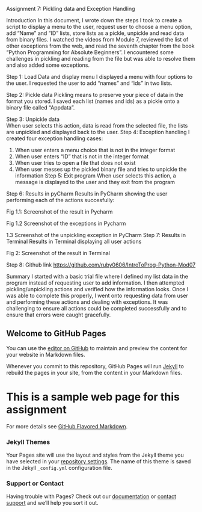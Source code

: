 Assignment 7: Pickling data and Exception Handling 

Introduction
In this document, I wrote down the steps I took to create a script to display a menu to the user, request user to choose a menu option, add “Name” and “ID” lists, store lists as a pickle, unpickle and read data from binary files. I watched the videos from Module 7, reviewed the list of other exceptions from the web, and read the seventh chapter from the book “Python Programming for Absolute Beginners”. I encountered some challenges in pickling and reading from the file but was able to resolve them and also added some exceptions.

Step 1: Load Data and display menu
I displayed a menu with four options to the user. I requested the user to add “names” and “ids” in two lists.

Step 2: Pickle data
Pickling means to preserve your piece of data in the format you stored. I saved each list (names and ids) as a pickle onto a binary file called “Appdata”. 

Step 3: Unpickle data	
When user selects this action, data is read from the selected file, the lists are unpickled and displayed back to the user.
Step 4: Exception handling
I created four exception handling cases: 
1.	When user enters a menu choice that is not in the integer format
2.	When user enters “ID” that is not in the integer format
3.	When user tries to open a file that does not exist
4.	When user messes up the pickled binary file and tries to unpickle the information
Step 5: Exit program
When user selects this action, a message is displayed to the user and they exit from the program

Step 6: Results in pyCharm
Results in PyCharm showing the user performing each of the actions succesfully:
 
Fig 1.1: Screenshot of the result in Pycharm 
 
Fig 1.2 Screenshot of the exceptions in Pycharm
 
1.3 Screenshot of the unpickling exception in PyCharm
Step 7: Results in Terminal
Results in Terminal displaying all user actions 
 
Fig 2: Screenshot of the result in Terminal 

Step 8: Github link
https://github.com/ruby0606/IntroToProg-Python-Mod07

Summary
I started with a basic trial file where I defined my list data in the program instead of requesting user to add information. I then attempted pickling/unpickling actions and verified how the information looks. Once I was able to complete this properly, I went onto requesting data from user and performing these actions and dealing with exceptions. It was challenging to ensure all actions could be completed successfully and to ensure that errors were caught gracefully. 

















<Editing notes>

## Welcome to GitHub Pages

You can use the [editor on GitHub](https://github.com/ruby0606/IntroToProg-Python-Mod07/edit/gh-pages/index.md) to maintain and preview the content for your website in Markdown files.

Whenever you commit to this repository, GitHub Pages will run [Jekyll](https://jekyllrb.com/) to rebuild the pages in your site, from the content in your Markdown files.

# This is a sample web page for this assignment

For more details see [GitHub Flavored Markdown](https://guides.github.com/features/mastering-markdown/).

### Jekyll Themes

Your Pages site will use the layout and styles from the Jekyll theme you have selected in your [repository settings](https://github.com/ruby0606/IntroToProg-Python-Mod06/settings). The name of this theme is saved in the Jekyll `_config.yml` configuration file.

### Support or Contact

Having trouble with Pages? Check out our [documentation](https://docs.github.com/categories/github-pages-basics/) or [contact support](https://github.com/contact) and we’ll help you sort it out.
